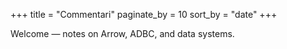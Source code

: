 +++
title = "Commentari"
paginate_by = 10
sort_by = "date"
+++

Welcome — notes on Arrow, ADBC, and data systems.
